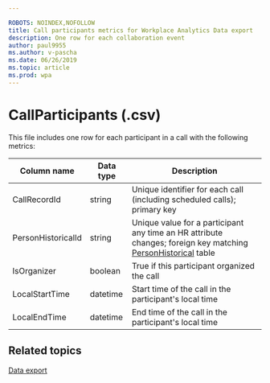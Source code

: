 ```yaml
---

ROBOTS: NOINDEX,NOFOLLOW
title: Call participants metrics for Workplace Analytics Data export
description: One row for each collaboration event
author: paul9955
ms.author: v-pascha
ms.date: 06/26/2019
ms.topic: article
ms.prod: wpa
---
```


# CallParticipants (.csv)


This file includes one row for each participant in a call with the following metrics:

  
|Column name|Data type|Description|      
|-----------------|---------------|-----------------|      
| CallRecordId | string | Unique identifier for each call (including scheduled calls); primary key  |
| PersonHistoricalId | string | Unique value for a participant any time an HR attribute changes; foreign key matching [PersonHistorical](./PersonHistorical.md) table |
| IsOrganizer | boolean | True if this participant organized the call |
| LocalStartTime | datetime | Start time of the call in the participant's local time |
| LocalEndTime | datetime | End time of the call in the participant's local time |

## Related topics

[Data export](./data-access.md)
